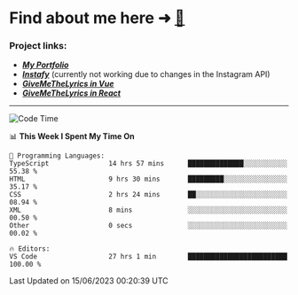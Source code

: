 # Find about me here ➜ [🧑](https://pauabella.dev)

### Project links:
- ***[My Portfolio](https://pauabella.dev)***
- ***[Instafy](https://instafy.me)*** (currently not working due to changes in the Instagram API)
- ***[GiveMeTheLyrics in Vue](https://lyrics.pauabella.dev)***
- ***[GiveMeTheLyrics in React](https://pauabella.dev/GiveMeTheLyrics)***

---
<!--START_SECTION:waka-->
![Code Time](http://img.shields.io/badge/Code%20Time-2%2C238%20hrs%2054%20mins-blue)

📊 **This Week I Spent My Time On** 

```text
💬 Programming Languages: 
TypeScript               14 hrs 57 mins      ██████████████░░░░░░░░░░░   55.38 % 
HTML                     9 hrs 30 mins       █████████░░░░░░░░░░░░░░░░   35.17 % 
CSS                      2 hrs 24 mins       ██░░░░░░░░░░░░░░░░░░░░░░░   08.94 % 
XML                      8 mins              ░░░░░░░░░░░░░░░░░░░░░░░░░   00.50 % 
Other                    0 secs              ░░░░░░░░░░░░░░░░░░░░░░░░░   00.02 % 

🔥 Editors: 
VS Code                  27 hrs 1 min        █████████████████████████   100.00 % 
```


 Last Updated on 15/06/2023 00:20:39 UTC
<!--END_SECTION:waka-->
